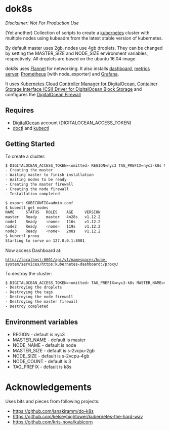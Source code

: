 # dok8s

*Disclaimer: Not For Production Use*

(Yet another) Collection of scripts to create a [kubernetes](https://kubernetes.io/) cluster with multiple nodes using kubeadm from the latest stable version of kubernetes.

By default master uses 2gb, nodes use 4gb droplets. They can be changed by setting the MASTER_SIZE and NODE_SIZE environment variables, respectively. All droplets are based on the ubuntu 16.04 image.

dok8s uses [Flannel](https://coreos.com/flannel/docs/latest/kubernetes.html) for networking. It also installs [dashboard](https://github.com/kubernetes/dashboard/), [metrics server](https://github.com/kubernetes-incubator/metrics-server), [Prometheus](https://devopscube.com/setup-prometheus-monitoring-on-kubernetes/) [with node_exporter] and [Grafana](https://grafana.com/).

It uses [Kubernetes Cloud Controller Manager for DigitalOcean](https://github.com/digitalocean/digitalocean-cloud-controller-manager), [Container Storage Interface (CSI) Driver for DigitalOcean Block Storage](https://github.com/digitalocean/csi-digitalocean) and configures the [DigitalOcean Firewall](https://www.digitalocean.com/products/cloud-firewalls/)

## Requires

- [DigitalOcean](https://www.digitalocean.com/) account (DIGITALOCEAN_ACCESS_TOKEN)
- [doctl](https://github.com/digitalocean/doctl) and [kubectl](https://kubernetes.io/docs/tasks/tools/install-kubectl/)

## Getting Started

To create a cluster:

```sh
$ DIGITALOCEAN_ACCESS_TOKEN=<omitted> REGION=nyc3 TAG_PREFIX=nyc3-k8s MASTER_NAME=master NODE_NAME=node NODE_COUNT=3 MASTER_SIZE=s-2vcpu-2gb NODE_SIZE=s-2vcpu-4gb ./dok8s-create
- Creating the master
- Waiting master to finish installation
- Waiting nodes to be ready
- Creating the master firewall
- Creating the node firewall
- Installation completed

$ export KUBECONFIG=admin.conf
$ kubectl get nodes
NAME     STATUS   ROLES    AGE     VERSION
master   Ready    master   4m28s   v1.12.2
node1    Ready    <none>   116s    v1.12.2
node2    Ready    <none>   119s    v1.12.2
node3    Ready    <none>   2m8s    v1.12.2
$ kubectl proxy
Starting to serve on 127.0.0.1:8001
```

Now access Dashboard at:

[`http://localhost:8001/api/v1/namespaces/kube-system/services/https:kubernetes-dashboard:/proxy/`](http://localhost:8001/api/v1/namespaces/kube-system/services/https:kubernetes-dashboard:/proxy/)

To destroy the cluster:

```sh
$ DIGITALOCEAN_ACCESS_TOKEN=<omitted> TAG_PREFIX=nyc3-k8s MASTER_NAME=master NODE_NAME=node ./dok8s-destroy
- Destroying the droplets
- Destroying the tags
- Destroying the node firewall
- Destroying the master firewall
- Destroy completed
```

## Environment variables

* REGION - default is nyc3
* MASTER_NAME - default is master
* NODE_NAME - default is node
* MASTER_SIZE - default is s-2vcpu-2gb
* NODE_SIZE - default is s-2vcpu-4gb
* NODE_COUNT - default is 3
* TAG_PREFIX - default is k8s

# Acknowledgements

Uses bits and pieces from following projects:

- https://github.com/janakiramm/do-k8s
- https://github.com/kelseyhightower/kubernetes-the-hard-way
- https://github.com/kris-nova/kubicorn
